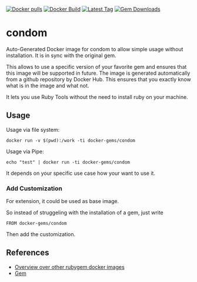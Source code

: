 [![Docker pulls](https://img.shields.io/docker/pulls/rubygem/condom.svg)](https://hub.docker.com/r/rubygem/condom/)
[![Docker Build](https://img.shields.io/docker/automated/rubygem/condom.svg)](https://hub.docker.com/r/rubygem/condom/)
[![Latest Tag](https://img.shields.io/github/tag/docker-rubygem/condom.svg)](https://hub.docker.com/r/rubygem/condom/)
[![Gem Downloads](https://img.shields.io/gem/dt/condom.svg)](https://rubygems.org/gems/condom/)
# condom

Auto-Generated Docker image for condom to allow simple usage without installation.
It is in sync with the original gem.

This allows to use a specific version of your favorite gem and ensures that this image will be supported in future.
The image is generated automatically from a github repository by Docker Hub.
This ensures that you exactly know what is in the image and what not.

It lets you use Ruby Tools without the need to install ruby on your machine.

## Usage

Usage via file system:

`docker run -v $(pwd):/work -ti docker-gems/condom`

Usage via Pipe:

`echo "test" | docker run -ti docker-gems/condom`

It depends on your specific use case how your want to use it.

### Add Customization

For extension, it could be used as base image.

So instead of struggeling with the installation of a gem, just write

`FROM docker-gems/condom`

Then add the customization.

## References

 - [Overview over other rubygem docker images](https://github.com/thinkbot/docker-rubygem)
 - [Gem](https://rubygems.org/gems/condom/)
